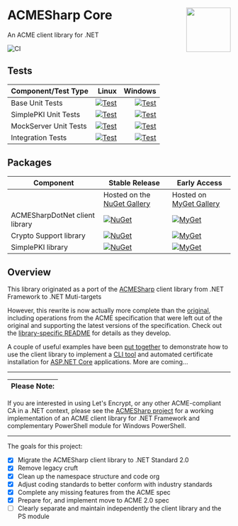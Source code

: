 # ACMESharp Core <img align="right" width="100" src="https://raw.githubusercontent.com/Neio/ACMESharpCore/master/docs/acmesharp-logo-color.png">

An ACME client library for .NET


![CI](https://github.com/Neio/ACMESharpCore/workflows/CI/badge.svg)

<!--
[![AV Build status](https://ci.appveyor.com/api/projects/status/v3ch5gu85i05ehd9?svg=true)](https://ci.appveyor.com/project/Neio/acmesharpcore)

-->

## Tests

| Component/Test Type | Linux | Windows |
|-|-:|-:|
| Base Unit Tests |[![Test](https://gist.githubusercontent.com/Neio/4c682a860b32f3c20d5a1578f2ea392e/raw/46b5bae7121d94da028b4ca088bb5000db6c4f05/acmesharpcore-unit_tests-ubuntu.md_badge.svg)](https://gist.github.com/Neio/4c682a860b32f3c20d5a1578f2ea392e) | [![Test](https://gist.githubusercontent.com/Neio/3c24d49ccab356883fc7c8aa7ddb8b69/raw/518599fbd6b119012ffd647d7f596d8b72f5e575/acmesharpcore-unit_tests-windows.md_badge.svg)](https://gist.github.com/Neio/3c24d49ccab356883fc7c8aa7ddb8b69) |
| SimplePKI Unit Tests |[![Test](https://gist.githubusercontent.com/Neio/87212718f0e466a4ca1acd2cfe5864e0/raw/bb1333b4ba995894ea5708076f311a8163c9d24b/acmesharpcore-simplepki_unit_tests-ubuntu.md_badge.svg)](https://gist.github.com/Neio/87212718f0e466a4ca1acd2cfe5864e0) | [![Test](https://gist.githubusercontent.com/Neio/8565f122b30277c19e0672b8e50881f4/raw/c109510f360835bf07870fbd62a6aa6427392065/acmesharpcore-simplepki_unit_tests-windows.md_badge.svg)](https://gist.github.com/Neio/8565f122b30277c19e0672b8e50881f4) |
| MockServer Unit Tests |[![Test](https://gist.githubusercontent.com/Neio/82db02b925701f956e4a34d23d669523/raw/bdbb1e08e82394598ba9d7a2bae4577d41127045/acmesharpcore-mockserver_unit_tests-ubuntu.md_badge.svg)](https://gist.github.com/Neio/82db02b925701f956e4a34d23d669523) | [![Test](https://gist.githubusercontent.com/Neio/4e63ee72e708b50af9db071dc4beae10/raw/cf1427cc41d536e7944ad974dfaa7a8f0efec63f/acmesharpcore-mockserver_unit_tests-windows.md_badge.svg)](https://gist.github.com/Neio/4e63ee72e708b50af9db071dc4beae10) |
| Integration Tests | [![Test](https://gist.githubusercontent.com/Neio/e597698df42796e4f47385b61f5dab55/raw/c8dd7bb1fb887ac5b37bfca03d7c27a1cecebebf/acmesharpcore-integration_tests-ubuntu.md_badge.svg)](https://gist.github.com/Neio/e597698df42796e4f47385b61f5dab55) | [![Test](https://gist.githubusercontent.com/Neio/a08fafc6b77d8bdab0dd0ae463f78cd9/raw/74b23356363a8a6397eb3165bfeaeef4b30f484c/acmesharpcore-integration_tests-windows.md_badge.svg)](https://gist.github.com/Neio/a08fafc6b77d8bdab0dd0ae463f78cd9)

## Packages

| Component | Stable Release | Early Access |
|-|-|-|
| | Hosted on the [NuGet Gallery](https://www.nuget.org/packages?q=Tags%3A%22acmesharp%22) | Hosted on [MyGet Gallery](https://www.myget.org/gallery/acmesharp)
| ACMESharpDotNet client library | [![NuGet](https://img.shields.io/nuget/v/ACMESharpCore.svg)](https://www.nuget.org/packages/ACMESharpCore) | [![MyGet](https://img.shields.io/myget/acmesharp/vpre/ACMESharpCore.svg)](https://www.myget.org/feed/acmesharp/package/nuget/ACMESharpCore)
| Crypto Support library | [![NuGet](https://img.shields.io/nuget/v/ACMESharpCore.Crypto.svg)](https://www.nuget.org/packages/ACMESharpCore.Crypto) | [![MyGet](https://img.shields.io/myget/acmesharp/vpre/ACMESharpCore.Crypto.svg)](https://www.myget.org/feed/acmesharp/package/nuget/ACMESharpCore.Crypto)
| SimplePKI library | [![NuGet](https://img.shields.io/nuget/v/PKISharp.SimplePKI.svg)](https://www.nuget.org/packages/PKISharp.SimplePKI) | [![MyGet](https://img.shields.io/myget/acmesharp/vpre/PKISharp.SimplePKI.svg)](https://www.myget.org/feed/acmesharp/package/nuget/PKISharp.SimplePKI)

## Overview

This library originated as a port of the [ACMESharp](https://github.com/ebekker/ACMESharp) client library from .NET Framework to .NET Muti-targets

However, this rewrite is now actually more complete than the [original](https://github.com/ebekker/ACMESharp),
including operations from the ACME specification that were left out of the original and supporting the latest
versions of the specification.  Check out the [library-specific README](/src/ACMESharp) for details as they develop.

A couple of useful examples have been [put together](https://github.com/Neio/ACMESharpCore/tree/master/src/examples) to demonstrate how to use the client library to implement a [CLI tool](https://github.com/Neio/ACMESharpCore/tree/master/src/examples/ACMECLI) and automated certificate installation for [ASP.NET Core](https://github.com/Neio/ACMESharpCore/tree/master/src/examples/ACMEKestrel) applications.  More are coming...

----

 Please Note: |
--------------|
If you are interested in using Let's Encrypt, or any other ACME-compliant CA in a .NET context, please see the [ACMESharp project](https://github.com/ebekker/ACMESharp) for a working implementation of an ACME client library for .NET Framework and complementary PowerShell module for Windows PowerShell.

----

The goals for this project:

* [x] Migrate the ACMESharp client library to .NET Standard 2.0
* [x] Remove legacy cruft
* [x] Clean up the namespace structure and code org
* [x] Adjust coding standards to better conform with industry standards
* [x] Complete any missing features from the ACME spec
* [x] Prepare for, and implement move to ACME 2.0 spec
* [ ] Clearly separate and maintain independently the client library and the PS module
